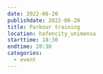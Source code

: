 ```yaml
---
date: 2022-06-20
publishdate: 2022-06-20
title: Parkour training
location: hafencity_unimensa
starttime: 18:30
endtime: 20:30
categories:
  - event
---
```

